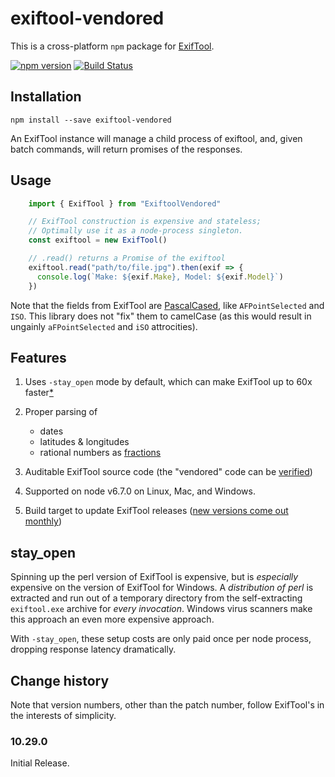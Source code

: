 # exiftool-vendored

This is a cross-platform `npm` package for [ExifTool](http://www.sno.phy.queensu.ca/~phil/exiftool/).

[![npm version](https://badge.fury.io/js/exiftool-vendored.svg)](https://badge.fury.io/js/exiftool-vendored)
[![Build Status](https://travis-ci.org/mceachen/exiftool-vendored.svg?branch=master)](https://travis-ci.org/mceachen/exiftool-vendored)


## Installation

    npm install --save exiftool-vendored

An ExifTool instance will manage a child process of exiftool, and, given batch commands, will return promises of the responses.

## Usage

```javascript
    import { ExifTool } from "ExiftoolVendored"

    // ExifTool construction is expensive and stateless; 
    // Optimally use it as a node-process singleton. 
    const exiftool = new ExifTool() 

    // .read() returns a Promise of the exiftool
    exiftool.read("path/to/file.jpg").then(exif => {
      console.log(`Make: ${exif.Make}, Model: ${exif.Model}`)
    })
```
Note that the fields from ExifTool are [PascalCased](https://en.wikipedia.org/wiki/PascalCase), like `AFPointSelected` and `ISO`. This library does not "fix" them to camelCase (as this would result in ungainly `aFPointSelected` and `iSO` attrocities).

## Features

1. Uses `-stay_open` mode by default, which can make ExifTool up to 60x faster[*](#stay_open)

1. Proper parsing of 
    - dates
    - latitudes & longitudes
    - rational numbers as [fractions](https://github.com/ekg/fraction.js)

1. Auditable ExifTool source code (the "vendored" code can be [verified](http://owl.phy.queensu.ca/~phil/exiftool/checksums.txt))

1. Supported on node v6.7.0 on Linux, Mac, and Windows.

1. Build target to update ExifTool releases ([new versions come out monthly](http://www.sno.phy.queensu.ca/~phil/exiftool/history.html))

## stay_open

Spinning up the perl version of ExifTool is expensive, but is *especially* expensive on the version of ExifTool for Windows. A *distribution of perl* is extracted and run out of a temporary directory from the self-extracting `exiftool.exe` archive for *every invocation*. Windows virus scanners make this approach an even more expensive approach.

With `-stay_open`, these setup costs are only paid once per node process, dropping response latency dramatically. 

## Change history

Note that version numbers, other than the patch number, follow ExifTool's in the interests of simplicity.

### 10.29.0

Initial Release.
